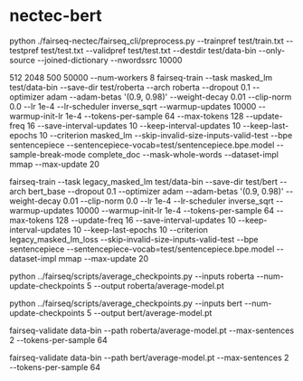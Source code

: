# nectec-bert
python ./fairseq-nectec/fairseq_cli/preprocess.py --trainpref test/train.txt --testpref test/test.txt --validpref test/test.txt --destdir test/data-bin --only-source --joined-dictionary --nwordssrc 10000

512
2048
500
50000
--num-workers 8
fairseq-train --task masked_lm test/data-bin --save-dir test/roberta --arch roberta --dropout 0.1  --optimizer adam --adam-betas '(0.9, 0.98)' --weight-decay 0.01 --clip-norm 0.0 --lr 1e-4 --lr-scheduler inverse_sqrt --warmup-updates 10000 --warmup-init-lr 1e-4 --tokens-per-sample 64 --max-tokens 128 --update-freq 16 --save-interval-updates 10 --keep-interval-updates 10 --keep-last-epochs 10 --criterion masked_lm --skip-invalid-size-inputs-valid-test --bpe sentencepiece --sentencepiece-vocab=test/sentencepiece.bpe.model --sample-break-mode complete_doc --mask-whole-words --dataset-impl mmap --max-update 20

fairseq-train --task legacy_masked_lm test/data-bin --save-dir test/bert --arch bert_base --dropout 0.1  --optimizer adam --adam-betas '(0.9, 0.98)' --weight-decay 0.01 --clip-norm 0.0 --lr 1e-4 --lr-scheduler inverse_sqrt --warmup-updates 10000 --warmup-init-lr 1e-4 --tokens-per-sample 64 --max-tokens 128 --update-freq 16 --save-interval-updates 10 --keep-interval-updates 10 --keep-last-epochs 10 --criterion legacy_masked_lm_loss --skip-invalid-size-inputs-valid-test --bpe sentencepiece --sentencepiece-vocab=test/sentencepiece.bpe.model --dataset-impl mmap --max-update 20

python ../fairseq/scripts/average_checkpoints.py --inputs roberta --num-update-checkpoints 5 --output roberta/average-model.pt

python ../fairseq/scripts/average_checkpoints.py --inputs bert --num-update-checkpoints 5 --output bert/average-model.pt

fairseq-validate data-bin --path roberta/average-model.pt --max-sentences 2 --tokens-per-sample 64

fairseq-validate data-bin --path bert/average-model.pt --max-sentences 2 --tokens-per-sample 64
